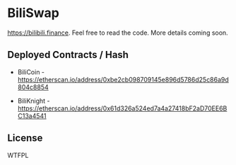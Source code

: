 # BiliSwap 

https://bilibili.finance. Feel free to read the code. More details coming soon.

## Deployed Contracts / Hash

- BiliCoin - https://etherscan.io/address/0xbe2cb098709145e896d5786d25c86a9d804c8854

- BiliKnight - https://etherscan.io/address/0x61d326a524ed7a4a27418bF2aD70EE6BC13a4541


## License

WTFPL